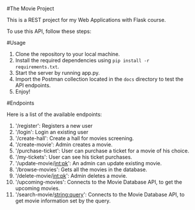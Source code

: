 #The Movie Project

This is a REST project for my Web Applications with Flask course.

To use this API, follow these steps:


#Usage

1. Clone the repository to your local machine.
2. Install the required dependencies using `pip install -r requirements.txt`.
3. Start the server by running app.py.
4. Import the Postman collection located in the `docs` directory to test the API endpoints.
5. Enjoy!

#Endpoints

Here is a list of the available endpoints:

1. '/register': Registers a new user
2. '/login': Login an existing user 
3. '/create-hall': Create a hall for movies screening.
4. '/create-movie': Admin creates a movie.
5. '/purchase-ticket': User can purchase a ticket for a movie of his choice.
6. '/my-tickets': User can see his ticket purchases.
7. '/update-movie/<int:pk>': An admin can update existing movie.
8. '/browse-movies': Gets all the movies in the database.
9. '/delete-movie/<int:pk>': Admin deletes a movie.
10. '/upcoming-movies': Connects to the Movie Database API, to get the upcoming movies.
11. '/search-movie/<string:query>': Connects to the Movie Database API, to get movie information set by the query.
